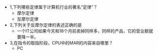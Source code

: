 
* 1,下列哪些定律属于计算机行业的著名“定律”？
  * 摩尔定律
  * 反摩尔定律
* 2,下列关于反摩尔定律的表述正确的是
  * 一个IT公司如果今天和18个月前卖掉同样多，同样的产品，它的营业额就要降一半。
* 3,在指令的取指阶段，CPU中的MAR的内容来自哪里？
  * PC

